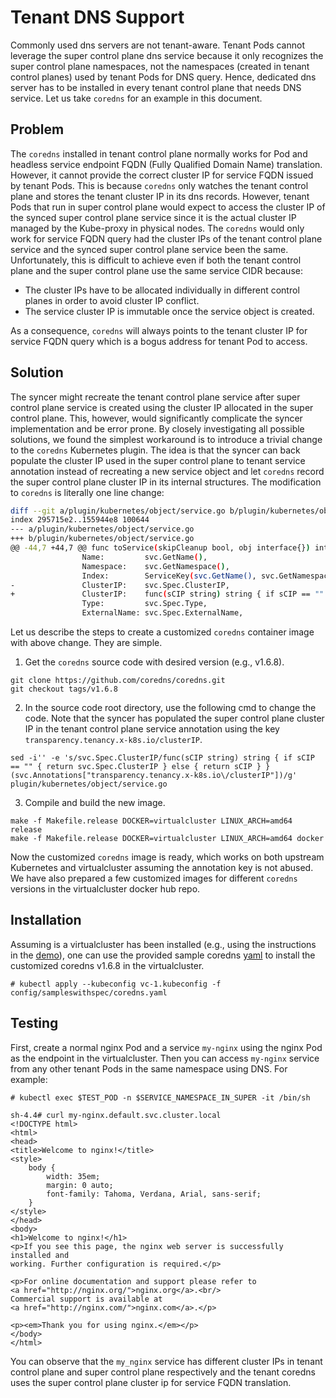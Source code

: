 # Tenant DNS Support

Commonly used dns servers are not tenant-aware. Tenant Pods cannot leverage the super control plane
dns service because it only recognizes the super control plane namespaces, not the namespaces (created in tenant control planes)
used by tenant Pods for DNS query. Hence, dedicated dns server has to be installed in every
tenant control plane that needs DNS service. Let us take `coredns` for an example in this document.

## Problem

The `coredns` installed in tenant control plane normally works for Pod and headless service endpoint
FQDN (Fully Qualified Domain Name) translation.
However, it cannot provide the correct cluster IP for service FQDN issued by tenant Pods. 
This is because `coredns` only watches the tenant control plane and stores the tenant cluster IP in its
dns records. However, tenant Pods that run in super control plane would expect to access the cluster IP of the
synced super control plane service since it is the actual cluster IP managed by the Kube-proxy in
physical nodes. The `coredns` would only work for service FQDN query had the cluster IPs of the tenant 
control plane service and the synced super control plane service been the same. Unfortunately, this is difficult
to achieve even if both the tenant control plane and the super control plane use the same service CIDR because:
- The cluster IPs have to be allocated individually in different control planes in order to avoid cluster IP conflict.
- The service cluster IP is immutable once the service object is created.

As a consequence, `coredns` will always points to the tenant cluster IP for service FQDN query 
which is a bogus address for tenant Pod to access.

## Solution

The syncer might recreate the tenant control plane service after super control plane service is created using
the cluster IP allocated in the super control plane. This, however, would significantly complicate the syncer 
implementation and be error prone. By closely investigating all possible solutions, we found the
simplest workaround is to introduce a trivial change to the `coredns` Kubernetes plugin. The idea
is that the syncer can back populate the cluster IP used in the super control plane to tenant service
annotation instead of recreating a new service object and let `coredns` record the
super control plane cluster IP in its internal structures. The modification to `coredns` is literally one
line change:
``` bash
diff --git a/plugin/kubernetes/object/service.go b/plugin/kubernetes/object/service.go
index 295715e2..155944e8 100644
--- a/plugin/kubernetes/object/service.go
+++ b/plugin/kubernetes/object/service.go
@@ -44,7 +44,7 @@ func toService(skipCleanup bool, obj interface{}) interface{} {
                Name:         svc.GetName(),
                Namespace:    svc.GetNamespace(),
                Index:        ServiceKey(svc.GetName(), svc.GetNamespace()),
-               ClusterIP:    svc.Spec.ClusterIP,
+               ClusterIP:    func(sCIP string) string { if sCIP == "" { return svc.Spec.ClusterIP } else { return sCIP } } (svc.Annotations["transparency.tenancy.x-k8s.io/clusterIP"]),
                Type:         svc.Spec.Type,
                ExternalName: svc.Spec.ExternalName,

```

Let us describe the steps to create a customized `coredns` container image with above change.
They are simple.
1. Get the `coredns` source code with desired version (e.g., v1.6.8).
```
git clone https://github.com/coredns/coredns.git
git checkout tags/v1.6.8 
```

2. In the source code root directory, use the following cmd to change the code. Note that
the syncer has populated the super control plane cluster IP in the tenant control plane service annotation using
the key `transparency.tenancy.x-k8s.io/clusterIP`.
```
sed -i'' -e 's/svc.Spec.ClusterIP/func(sCIP string) string { if sCIP == "" { return svc.Spec.ClusterIP } else { return sCIP } } (svc.Annotations["transparency.tenancy.x-k8s.io\/clusterIP"])/g' plugin/kubernetes/object/service.go
```

3. Compile and build the new image.
```
make -f Makefile.release DOCKER=virtualcluster LINUX_ARCH=amd64 release
make -f Makefile.release DOCKER=virtualcluster LINUX_ARCH=amd64 docker
```

Now the customized `coredns` image is ready, which works on both upstream Kubernetes and
virtualcluster assuming the annotation key is not abused. We have also prepared a few customized
images for different `coredns` versions in the virtualcluster docker hub repo.

## Installation

Assuming is a virtualcluster has been installed (e.g., using the instructions in the [demo](demo.md)),
one can use the provided sample coredns [yaml](../config/sampleswithspec/coredns.yaml) to install the customized
coredns v1.6.8 in the virtualcluster.
```
# kubectl apply --kubeconfig vc-1.kubeconfig -f config/sampleswithspec/coredns.yaml
```

## Testing

First, create a normal nginx Pod and a service `my-nginx` using the nginx Pod as the
endpoint in the virtualcluster. Then you can access `my-nginx`
service from any other tenant Pods in the same namespace using DNS. For example:
```
# kubectl exec $TEST_POD -n $SERVICE_NAMESPACE_IN_SUPER -it /bin/sh

sh-4.4# curl my-nginx.default.svc.cluster.local
<!DOCTYPE html>
<html>
<head>
<title>Welcome to nginx!</title>
<style>
    body {
        width: 35em;
        margin: 0 auto;
        font-family: Tahoma, Verdana, Arial, sans-serif;
    }
</style>
</head>
<body>
<h1>Welcome to nginx!</h1>
<p>If you see this page, the nginx web server is successfully installed and
working. Further configuration is required.</p>

<p>For online documentation and support please refer to
<a href="http://nginx.org/">nginx.org</a>.<br/>
Commercial support is available at
<a href="http://nginx.com/">nginx.com</a>.</p>

<p><em>Thank you for using nginx.</em></p>
</body>
</html>

```

You can observe that the `my_nginx` service has different cluster IPs in tenant control plane and super control plane respectively
and the tenant coredns uses the super control plane cluster ip for service FQDN translation.
